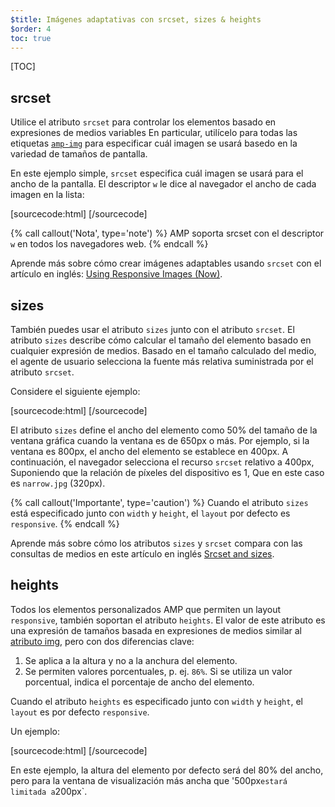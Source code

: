 ```yaml
---
$title: Imágenes adaptativas con srcset, sizes & heights
$order: 4
toc: true
---
```

[TOC]

## srcset

Utilice el atributo `srcset` para controlar los elementos
basado en expresiones de medios variables
En particular, utilícelo para todas las etiquetas [`amp-img`](/es/docs/reference/amp-img.html) 
para especificar cuál imagen se usará basedo en la variedad de tamaños de pantalla.

En este ejemplo simple, 
`srcset` especifica cuál imagen se usará para el ancho de la pantalla.
El descriptor `w` le dice al navegador el ancho 
de cada imagen en la lista:

[sourcecode:html]
<amp-img
    src="wide.jpg" width="640" height="480"
    srcset="wide.jpg 640w,
           narrow.jpg 320w">
</amp-img>
[/sourcecode]

{% call callout('Nota', type='note') %}
AMP soporta srcset con el descriptor `w` en todos los navegadores web.
{% endcall %}

Aprende más sobre cómo crear imágenes adaptables usando `srcset`
con el artículo en inglés: [Using Responsive Images (Now)](http://alistapart.com/article/using-responsive-images-now).

## sizes

También puedes usar el atributo `sizes` junto con el atributo `srcset`.
El atributo `sizes` describe cómo calcular el tamaño del elemento 
basado en cualquier expresión de medios.
Basado en el tamaño calculado del medio, 
el agente de usuario selecciona la fuente más relativa suministrada por el atributo `srcset`.

Considere el siguiente ejemplo:

[sourcecode:html]
<amp-img
    src="wide.jpg" width="640" height="480"
    srcset="wide.jpg 640w,
           narrow.jpg 320w"
    sizes="(min-width: 650px) 50vw, 100vw">
</amp-img>
[/sourcecode]

El atributo `sizes` define el ancho del elemento como 50% del tamaño de la ventana gráfica
cuando la ventana es de 650px o más.
Por ejemplo, si la ventana es 800px,
el ancho del elemento se establece en 400px.
A continuación, el navegador selecciona el recurso `srcset` relativo a 400px,
Suponiendo que la relación de píxeles del dispositivo es 1,
Que en este caso es `narrow.jpg` (320px).

{% call callout('Importante', type='caution') %}
Cuando el atributo `sizes` está especificado junto con `width` y `height`,
el `layout` por defecto es `responsive`.
{% endcall %}

Aprende más sobre cómo los atributos `sizes` y `srcset` compara 
con las consultas de medios en este artículo en inglés 
[Srcset and sizes](https://ericportis.com/posts/2014/srcset-sizes/).

## heights

Todos los elementos personalizados AMP que permiten un layout `responsive`, también soportan el atributo `heights`.
El valor de este atributo es una expresión de tamaños basada en expresiones de medios
similar al [atributo img](https://developer.mozilla.org/es/docs/Web/HTML/Elemento/img), 
pero con dos diferencias clave:

 1. Se aplica a la altura y no a la anchura del elemento.
 2. Se permiten valores porcentuales, p. ej. `86%`. Si se utiliza un valor porcentual, indica el porcentaje 
 de ancho del elemento.

Cuando el atributo `heights` es especificado junto con `width` y `height`, el `layout` es por defecto `responsive`.

Un ejemplo:

[sourcecode:html]
<amp-img src="https://acme.org/image1.png"
    width="320" height="256"
    heights="(min-width:500px) 200px, 80%">
</amp-img>
[/sourcecode]

En este ejemplo, la altura del elemento por defecto será del 80% del ancho, pero para la ventana de visualización
más ancha que '500px` estará limitada a `200px`.

